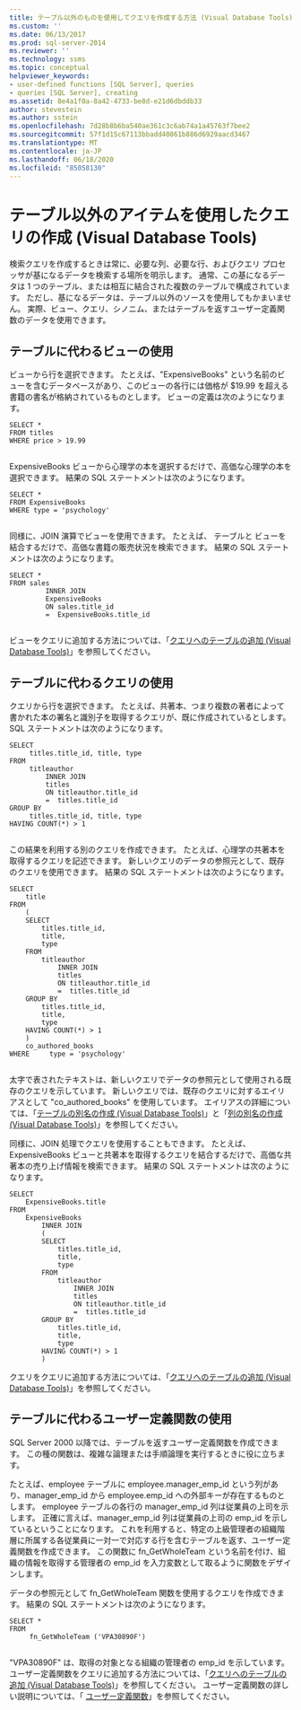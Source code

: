 ```yaml
---
title: テーブル以外のものを使用してクエリを作成する方法 (Visual Database Tools) |Microsoft Docs
ms.custom: ''
ms.date: 06/13/2017
ms.prod: sql-server-2014
ms.reviewer: ''
ms.technology: ssms
ms.topic: conceptual
helpviewer_keywords:
- user-defined functions [SQL Server], queries
- queries [SQL Server], creating
ms.assetid: 8e4a1f0a-8a42-4733-be8d-e21d6dbddb33
author: stevestein
ms.author: sstein
ms.openlocfilehash: 7d28b8b6ba540ae361c3c6ab74a1a45763f7bee2
ms.sourcegitcommit: 57f1d15c67113bbadd40861b886d6929aacd3467
ms.translationtype: MT
ms.contentlocale: ja-JP
ms.lasthandoff: 06/18/2020
ms.locfileid: "85058130"
---
```

# <a name="create-queries-using-something-besides-a-table-visual-database-tools"></a>テーブル以外のアイテムを使用したクエリの作成 (Visual Database Tools)
  検索クエリを作成するときは常に、必要な列、必要な行、およびクエリ プロセッサが基になるデータを検索する場所を明示します。 通常、この基になるデータは 1 つのテーブル、または相互に結合された複数のテーブルで構成されています。 ただし、基になるデータは、テーブル以外のソースを使用してもかまいません。 実際、ビュー、クエリ、シノニム、またはテーブルを返すユーザー定義関数のデータを使用できます。  
  
## <a name="using-a-view-in-place-of-a-table"></a>テーブルに代わるビューの使用  
 ビューから行を選択できます。 たとえば、"ExpensiveBooks" という名前のビューを含むデータベースがあり、このビューの各行には価格が $19.99 を超える書籍の書名が格納されているものとします。 ビューの定義は次のようになります。  
  
```  
SELECT *  
FROM titles  
WHERE price > 19.99  
  
```  
  
 ExpensiveBooks ビューから心理学の本を選択するだけで、高価な心理学の本を選択できます。 結果の SQL ステートメントは次のようになります。  
  
```  
SELECT *  
FROM ExpensiveBooks  
WHERE type = 'psychology'  
  
```  
  
 同様に、JOIN 演算でビューを使用できます。 たとえば、 テーブルと  ビューを結合するだけで、高価な書籍の販売状況を検索できます。 結果の SQL ステートメントは次のようになります。  
  
```  
SELECT *  
FROM sales   
         INNER JOIN   
         ExpensiveBooks   
         ON sales.title_id   
         =  ExpensiveBooks.title_id  
  
```  
  
 ビューをクエリに追加する方法については、「[クエリへのテーブルの追加 (Visual Database Tools)](visual-database-tools.md)」を参照してください。  
  
## <a name="using-a-query-in-place-of-a-table"></a>テーブルに代わるクエリの使用  
 クエリから行を選択できます。 たとえば、共著本、つまり複数の著者によって書かれた本の署名と識別子を取得するクエリが、既に作成されているとします。 SQL ステートメントは次のようになります。  
  
```  
SELECT   
     titles.title_id, title, type  
FROM   
     titleauthor   
         INNER JOIN  
         titles   
         ON titleauthor.title_id   
         =  titles.title_id   
GROUP BY   
     titles.title_id, title, type  
HAVING COUNT(*) > 1  
  
```  
  
 この結果を利用する別のクエリを作成できます。 たとえば、心理学の共著本を取得するクエリを記述できます。 新しいクエリのデータの参照元として、既存のクエリを使用できます。 結果の SQL ステートメントは次のようになります。  
  
```  
SELECT   
    title  
FROM   
    (  
    SELECT   
        titles.title_id,   
        title,   
        type  
    FROM   
        titleauthor   
            INNER JOIN  
            titles   
            ON titleauthor.title_id   
            =  titles.title_id   
    GROUP BY   
        titles.title_id,   
        title,   
        type  
    HAVING COUNT(*) > 1  
    )   
    co_authored_books  
WHERE     type = 'psychology'  
  
```  
  
 太字で表されたテキストは、新しいクエリでデータの参照元として使用される既存のクエリを示しています。 新しいクエリでは、既存のクエリに対するエイリアスとして "co_authored_books" を使用しています。 エイリアスの詳細については、「[テーブルの別名の作成 (Visual Database Tools)](create-table-aliases-visual-database-tools.md)」と「[列の別名の作成 (Visual Database Tools)](create-column-aliases-visual-database-tools.md)」を参照してください。  
  
 同様に、JOIN 処理でクエリを使用することもできます。 たとえば、ExpensiveBooks ビューと共著本を取得するクエリを結合するだけで、高価な共著本の売り上げ情報を検索できます。 結果の SQL ステートメントは次のようになります。  
  
```  
SELECT   
    ExpensiveBooks.title  
FROM   
    ExpensiveBooks   
        INNER JOIN  
        (  
        SELECT   
            titles.title_id,   
            title,   
            type  
        FROM   
            titleauthor   
                INNER JOIN  
                titles   
                ON titleauthor.title_id   
                =  titles.title_id   
        GROUP BY   
            titles.title_id,   
            title,   
            type  
        HAVING COUNT(*) > 1  
        )  
```  
  
 クエリをクエリに追加する方法については、「[クエリへのテーブルの追加 (Visual Database Tools)](visual-database-tools.md)」を参照してください。  
  
## <a name="using-a-user-defined-function-in-place-of-a-table"></a>テーブルに代わるユーザー定義関数の使用  
 SQL Server 2000 以降では、テーブルを返すユーザー定義関数を作成できます。 この種の関数は、複雑な論理または手順論理を実行するときに役に立ちます。  
  
 たとえば、employee テーブルに employee.manager_emp_id という列があり、manager_emp_id から employee.emp_id への外部キーが存在するものとします。 employee テーブルの各行の manager_emp_id 列は従業員の上司を示します。 正確に言えば、manager_emp_id 列は従業員の上司の emp_id を示しているということになります。 これを利用すると、特定の上級管理者の組織階層に所属する各従業員に一対一で対応する行を含むテーブルを返す、ユーザー定義関数を作成できます。 この関数に fn_GetWholeTeam という名前を付け、組織の情報を取得する管理者の emp_id を入力変数として取るように関数をデザインします。  
  
 データの参照元として fn_GetWholeTeam 関数を使用するクエリを作成できます。 結果の SQL ステートメントは次のようになります。  
  
```  
SELECT *   
FROM   
     fn_GetWholeTeam ('VPA30890F')  
  
```  
  
 "VPA30890F" は、取得の対象となる組織の管理者の emp_id を示しています。 ユーザー定義関数をクエリに追加する方法については、「[クエリへのテーブルの追加 (Visual Database Tools)](visual-database-tools.md)」を参照してください。 ユーザー定義関数の詳しい説明については、「 [ユーザー定義関数](../../relational-databases/user-defined-functions/user-defined-functions.md)」を参照してください。  
  
  
